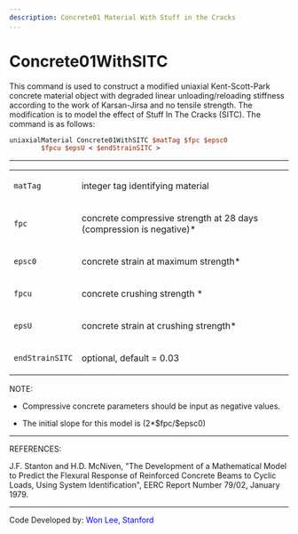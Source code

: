 ```yaml
---
description: Concrete01 Material With Stuff in the Cracks
...
```


# Concrete01WithSITC

<p>This command is used to construct a modified uniaxial Kent-Scott-Park
concrete material object with degraded linear unloading/reloading
stiffness according to the work of Karsan-Jirsa and no tensile strength.
The modification is to model the effect of Stuff In The Cracks (SITC).
The command is as follows:</p>

```tcl
uniaxialMaterial Concrete01WithSITC $matTag $fpc $epsc0
        $fpcu $epsU < $endStrainSITC >
```
<hr />
<table>
<tbody>
<tr class="odd">
<td><code class="parameter-table-variable">matTag</code></td>
<td><p>integer tag identifying material</p></td>
</tr>
<tr class="even">
<td><code class="parameter-table-variable">fpc</code></td>
<td><p>concrete compressive strength at 28 days (compression is
negative)*</p></td>
</tr>
<tr class="odd">
<td><code class="parameter-table-variable">epsc0</code></td>
<td><p>concrete strain at maximum strength*</p></td>
</tr>
<tr class="even">
<td><code class="parameter-table-variable">fpcu</code></td>
<td><p>concrete crushing strength *</p></td>
</tr>
<tr class="odd">
<td><code class="parameter-table-variable">epsU</code></td>
<td><p>concrete strain at crushing strength*</p></td>
</tr>
<tr class="even">
<td><code class="parameter-table-variable">endStrainSITC</code></td>
<td><p>optional, default = 0.03</p></td>
</tr>
</tbody>
</table>
<p>NOTE:</p>
<ul>
<li>Compressive concrete parameters should be input as negative
values.</li>
</ul>
<ul>
<li>The initial slope for this model is (2*$fpc/$epsc0)</li>
</ul>
<hr />
<p>REFERENCES:</p>
<p>J.F. Stanton and H.D. McNiven, "The Development of a Mathematical
Model to Predict the Flexural Response of Reinforced Concrete Beams to
Cyclic Loads, Using System Identification", EERC Report Number 79/02,
January 1979.</p>
<hr />
<p>Code Developed by: <span style="color:blue"> Won Lee, Stanford
</span></p>

